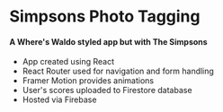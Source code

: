 # Simpsons Photo Tagging

#### A Where's Waldo styled app but with The Simpsons ####
* App created using React
* React Router used for navigation and form handling
* Framer Motion provides animations
* User's scores uploaded to Firestore database
* Hosted via Firebase
